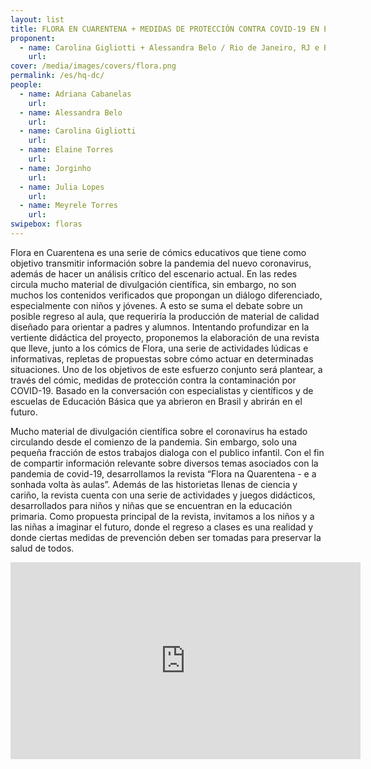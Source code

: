 ```yaml
---
layout: list
title: FLORA EN CUARENTENA + MEDIDAS DE PROTECCIÓN CONTRA COVID-19 EN ESCUELAS
proponent:
  - name: Carolina Gigliotti + Alessandra Belo / Rio de Janeiro, RJ e Belo Horizonte, MG
    url: 
cover: /media/images/covers/flora.png
permalink: /es/hq-dc/
people:
  - name: Adriana Cabanelas
    url: 
  - name: Alessandra Belo
    url: 
  - name: Carolina Gigliotti
    url: 
  - name: Elaine Torres
    url: 
  - name: Jorginho
    url: 
  - name: Julia Lopes
    url: 
  - name: Meyrele Torres
    url: 
swipebox: floras
---
```


Flora en Cuarentena es una serie de cómics educativos que tiene como objetivo transmitir información sobre la pandemia del nuevo coronavirus, además de hacer un análisis crítico del escenario actual. En las redes circula mucho material de divulgación científica, sin embargo, no son muchos los contenidos verificados que propongan un diálogo diferenciado, especialmente con niños y jóvenes. A esto se suma el debate sobre un posible regreso al aula, que requeriría la producción de material de calidad diseñado para orientar a padres y alumnos. Intentando profundizar en la vertiente didáctica del proyecto, proponemos la elaboración de una revista que lleve, junto a los cómics de Flora, una serie de actividades lúdicas e informativas, repletas de propuestas sobre cómo actuar en determinadas situaciones. Uno de los objetivos de este esfuerzo conjunto será plantear, a través del cómic, medidas de protección contra la contaminación por COVID-19. Basado en la conversación con especialistas y científicos y de escuelas de Educación Básica que ya abrieron en Brasil y abrirán en el futuro.

Mucho material de divulgación científica sobre el coronavirus ha estado circulando desde el comienzo de la pandemia. Sin embargo, solo una pequeña fracción de estos trabajos dialoga con el publico infantil. Con el fin de compartir información relevante sobre diversos temas asociados con la pandemia de covid-19, desarrollamos la revista “Flora na Quarentena - e a sonhada volta às aulas”. Además de las historietas llenas de ciencia y cariño, la revista cuenta con una serie de actividades y juegos didácticos, desarrollados para niños y niñas que se encuentran en la educación primaria. Como propuesta principal de la revista, invitamos a los niños y a las niñas a imaginar el futuro, donde el regreso a clases es una realidad y donde ciertas medidas de prevención  deben ser tomadas para preservar la salud de todos.


<iframe width="560" height="315" src="https://www.youtube.com/embed/ipbD_AdRgO8" frameborder="0" allow="accelerometer; autoplay; encrypted-media; gyroscope; picture-in-picture" allowfullscreen></iframe>
